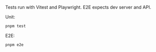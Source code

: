 Tests run with Vitest and Playwright. E2E expects dev server and API.

Unit:
```bash
pnpm test
```

E2E:
```bash
pnpm e2e
```


